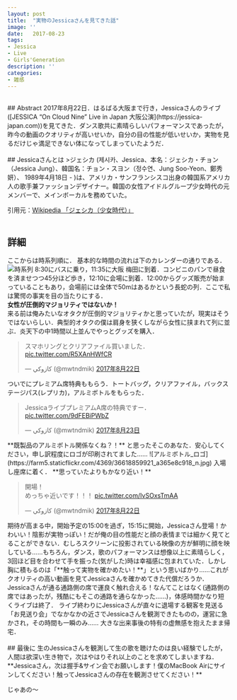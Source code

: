 ```yaml
---
layout: post
title:  "実物のJessicaさんを見てきた話"
image: ''
date:   2017-08-23
tags:
- Jessica
- Live
- Girls'Generation
description: ''
categories:
- 雑感
---
```

<br />
## Abstract
2017年8月22日．はるばる大阪まで行き，Jessicaさんのライブ([JESSICA “On Cloud Nine” Live in Japan 大阪公演](https://jessica-japan.com))を見てきた．ダンス歌共に素晴らしいパフォーマンスであったが，昨今の動画のクオリティが高いせいか，自分の目の性能が低いせいか，実物を見るだけじゃ満足できない体になってしまっていたようだ．
<br /><br />
## Jessicaさんとは
>ジェシカ (제시카、Jessica、本名：ジェシカ・チョン（Jessica Jung）、韓国名：チョン・スヨン（정수연、Jung Soo-Yeon、鄭秀妍）、 1989年4月18日 - )は、アメリカ・サンフランシスコ出身の韓国系アメリカ人の歌手兼ファッションデザイナー。韓国の女性アイドルグループ少女時代の元メンバーで、メインボーカルを務めていた。

引用元：[Wikipedia 「ジェシカ（少女時代）」](https://ja.wikipedia.org/wiki/ジェシカ_(少女時代))
<br /><br />
## 詳細
ここからは時系列順に．
基本的な時間の流れは下のカレンダーの通りである．
![時系列](https://farm5.staticflickr.com/4442/36618859271_dc1462f77d_n.jpg)
8:30にバスに乗り，11:35に大阪 梅田に到着．コンビニのパンで昼食を済ませつつ45分ほど歩き，12:10に会場に到着．12:00からグッズ販売が始まっていることもあり，会場前には全体で50mはあるかという長蛇の列．ここで私は驚愕の事実を目の当たりにする．  
**女性が圧倒的マジョリティではないか！**  
来る前は俺みたいなオタクが圧倒的マジョリティかと思っていたが，現実はそうではないらしい．典型的オタクの僕は肩身を狭くしながら女性に挟まれて列に並ぶ．炎天下の中1時間以上並んでやっとグッズを購入．
<blockquote class="twitter-tweet" data-lang="ja"><p lang="ja" dir="ltr">スマホリングとクリアファイル買いました． <a href="https://t.co/R5XAnHWfCR">pic.twitter.com/R5XAnHWfCR</a></p>&mdash; كازوكي (@mwtndmik) <a href="https://twitter.com/mwtndmik/status/899850669808537600">2017年8月22日</a></blockquote> <script async src="//platform.twitter.com/widgets.js" charset="utf-8"></script>
ついでにプレミアム席特典ももらう．トートバッグ，クリアファイル，バックステージパス(レプリカ)，アルミボトルをもらった．
<blockquote class="twitter-tweet" data-lang="ja"><p lang="ja" dir="ltr">JessicaライブプレミアムA席の特典ですー． <a href="https://t.co/9dFEBiPWbZ">pic.twitter.com/9dFEBiPWbZ</a></p>&mdash; كازوكي (@mwtndmik) <a href="https://twitter.com/mwtndmik/status/900364152257994752">2017年8月23日</a></blockquote> <script async src="//platform.twitter.com/widgets.js" charset="utf-8"></script>
**既製品のアルミボトル関係なくね？！** と思ったそこのあなた．安心してください，申し訳程度にロゴが印刷されてました……
![アルミボトル_ロゴ](https://farm5.staticflickr.com/4369/36618859921_a365e8c918_n.jpg)
入場し座席に着く．  
**思っていたよりもかなり近い！**
<blockquote class="twitter-tweet" data-lang="ja"><p lang="ja" dir="ltr">開場！<br>めっちゃ近いです！！！ <a href="https://t.co/IvSOxsTmAA">pic.twitter.com/IvSOxsTmAA</a></p>&mdash; كازوكي (@mwtndmik) <a href="https://twitter.com/mwtndmik/status/899862703442771968">2017年8月22日</a></blockquote> <script async src="//platform.twitter.com/widgets.js" charset="utf-8"></script>
期待が高まる中，開始予定の15:00を過ぎ，15:15に開始，Jessicaさん登場！かわいい！陰影が実物っぽい！だが俺の目の性能だと顔の表情までは細かく見てとることができない．むしろスクリーンに投影されている映像の方が鮮明に顔を映している……もちろん，ダンス，歌のパフォーマンスは想像以上に素晴らしく，3回ほど目を合わせて手を振った(気がした)時は幸福感に包まれていた．しかし胸に積もるのは「**触って実物を確かめたい！**」という思いばかり……これがクオリティの高い動画を見てJessicaさんを確かめてきた代償だろうか．  
Jessicaさんが通る通路側の席で運良く触れ合える！なんてことはなく(通路側の席ではあったが，残酷にもそこの通路を通らなかった……)，体感時間かなり短くライブは終了．  
ライブ終わりにJessicaさんが直々に退場する観客を見送る「お見送り会」でなかなかの近さでJessicaさんを観測できたものの，運営に急かされ，その時間も一瞬のみ……  
大きな出来事後の特有の虚無感を抱えたまま帰宅．
<br /><br />
## 最後に
生のJessicaさんを観測して生の歌を聴けたのは良い経験でしたが，人間は欲深い生き物で，次はやはりそれ以上のことを求めてしまいますね．  
**Jessicaさん，次は握手&サイン会でお願いします！僕のMacBook Airにサインしてください！触ってJessicaさんの存在を観測させてください！**

じゃあの〜
